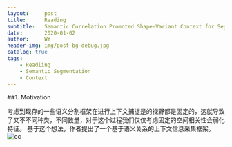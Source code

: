 ```yaml
---
layout:     post
title:      Reading
subtitle:   Semantic Correlation Promoted Shape-Variant Context for Segmentation
date:       2020-01-02
author:     WY
header-img: img/post-bg-debug.jpg
catalog: true
tags:
    - Readiing
    - Semantic Segmentation
    - Context 
---
```


##1. Motivation

考虑到现存的一些语义分割框架在进行上下文捕捉是的视野都是固定的，这就导致了又不不同种类，不同数量，对于这个过程我们仅仅考虑固定的空间相关性会弱化特征。
基于这个想法，作者提出了一个基于语义关系的上下文信息采集框架。
![cc](https://raw.githubusercontent.com/ywangeq/ywangeq.github.io/master/img/baseline_of_semantic_correlation.png)

